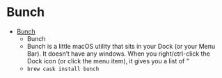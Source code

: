 # Bunch
- [Bunch](https://brettterpstra.com/projects/bunch/)
  -  Bunch
  - Bunch is a little macOS utility that sits in your Dock (or your Menu Bar). It doesn’t have any windows. When you right/ctrl-click the Dock icon (or click the menu item), it gives you a list of “
  - `brew cask install bunch`
